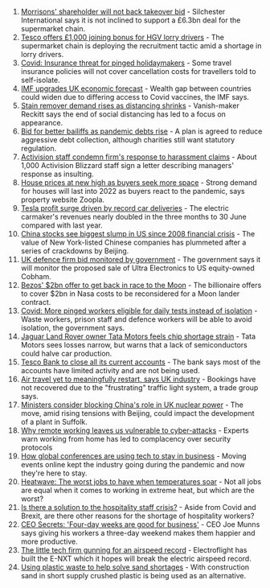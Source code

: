 1. [Morrisons' shareholder will not back takeover bid](https://www.bbc.co.uk/news/business-57991894) - Silchester International says it is not inclined to support a £6.3bn deal for the supermarket chain.
2. [Tesco offers £1,000 joining bonus for HGV lorry drivers](https://www.bbc.co.uk/news/business-57983698) - The supermarket chain is deploying the recruitment tactic amid a shortage in lorry drivers.
3. [Covid: Insurance threat for pinged holidaymakers](https://www.bbc.co.uk/news/business-57983455) - Some travel insurance policies will not cover cancellation costs for travellers told to self-isolate.
4. [IMF upgrades UK economic forecast](https://www.bbc.co.uk/news/business-57987091) - Wealth gap between countries could widen due to differing access to Covid vaccines, the IMF says.
5. [Stain remover demand rises as distancing shrinks](https://www.bbc.co.uk/news/business-57981759) - Vanish-maker Reckitt says the end of social distancing has led to a focus on appearance.
6. [Bid for better bailiffs as pandemic debts rise](https://www.bbc.co.uk/news/business-57983457) - A plan is agreed to reduce aggressive debt collection, although charities still want statutory regulation.
7. [Activision staff condemn firm's response to harassment claims](https://www.bbc.co.uk/news/technology-57984784) - About 1,000 Activision Blizzard staff sign a letter describing managers' response as insulting.
8. [House prices at new high as buyers seek more space](https://www.bbc.co.uk/news/business-57976341) - Strong demand for houses will last into 2022 as buyers react to the pandemic, says property website Zoopla.
9. [Tesla profit surge driven by record car deliveries](https://www.bbc.co.uk/news/business-57935264) - The electric carmaker's revenues nearly doubled in the three months to 30 June compared with last year.
10. [China stocks see biggest slump in US since 2008 financial crisis](https://www.bbc.co.uk/news/business-57979857) - The value of New York-listed Chinese companies has plummeted after a series of crackdowns by Beijing.
11. [UK defence firm bid monitored by government](https://www.bbc.co.uk/news/business-57973962) - The government says it will monitor the proposed sale of Ultra Electronics to US equity-owned Cobham.
12. [Bezos' $2bn offer to get back in race to the Moon](https://www.bbc.co.uk/news/science-environment-57978465) - The billionaire offers to cover $2bn in Nasa costs to be reconsidered for a Moon lander contract.
13. [Covid: More pinged workers eligible for daily tests instead of isolation](https://www.bbc.co.uk/news/uk-politics-57977282) - Waste workers, prison staff and defence workers will be able to avoid isolation, the government says.
14. [Jaguar Land Rover owner Tata Motors feels chip shortage strain](https://www.bbc.co.uk/news/business-57975445) - Tata Motors sees losses narrow, but warns that a lack of semiconductors could halve car production.
15. [Tesco Bank to close all its current accounts](https://www.bbc.co.uk/news/business-57973960) - The bank says most of the accounts have limited activity and are not being used.
16. [Air travel yet to meaningfully restart, says UK industry](https://www.bbc.co.uk/news/business-57967907) - Bookings have not recovered due to the "frustrating" traffic light system, a trade group says.
17. [Ministers consider blocking China's role in UK nuclear power](https://www.bbc.co.uk/news/business-57967908) - The move, amid rising tensions with Beijing, could impact the development of a plant in Suffolk.
18. [Why remote working leaves us vulnerable to cyber-attacks](https://www.bbc.co.uk/news/business-57847652) - Experts warn working from home has led to complacency over security protocols
19. [How global conferences are using tech to stay in business](https://www.bbc.co.uk/news/business-57817807) - Moving events online kept the industry going during the pandemic and now they're here to stay.
20. [Heatwave: The worst jobs to have when temperatures soar](https://www.bbc.co.uk/news/uk-wales-57914904) - Not all jobs are equal when it comes to working in extreme heat, but which are the worst?
21. [Is there a solution to the hospitality staff crisis?](https://www.bbc.co.uk/news/business-57817775) - Aside from Covid and Brexit, are there other reasons for the shortage of hospitality workers?
22. [CEO Secrets: 'Four-day weeks are good for business'](https://www.bbc.co.uk/news/business-57894093) - CEO Joe Munns says giving his workers a three-day weekend makes them happier and more productive.
23. [The little tech firm gunning for an airspeed record](https://www.bbc.co.uk/news/business-57747128) - Electroflight has built the E-NXT which it hopes will break the electric airspeed record.
24. [Using plastic waste to help solve sand shortages](https://www.bbc.co.uk/news/business-57832425) - With construction sand in short supply crushed plastic is being used as an alternative.

